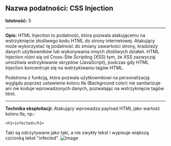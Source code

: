 ## Nazwa podatności: CSS Injection

**Istotność:** 5

---

**Opis:**
HTML Injection to podatność, która pozwala atakującemu na wstrzyknięcie złośliwego kodu HTML do strony internetowej. Atakujący może wykorzystać tę podatność do zmiany zawartości strony, kradzieży danych użytkowników lub wykonywania innych złośliwych działań. HTML Injection różni się od Cross-Site Scripting (XSS) tym, że XSS zazwyczaj umożliwia wstrzykiwanie skryptów (JavaScript), podczas gdy HTML Injection koncentruje się na wstrzykiwaniu tagów HTML.

Podstrona z funkcją, która pozwala użytkownikowi na personalizację wyglądu poprzez ustawienie koloru tła (Background color) nie sanitarizuje ani nie koduje wprowadzonych danych, pozwalając na wstrzyknięcie tagów html.

---

**Technika eksploitacji:**
Atakujący wprowadza payload HTML jako wartość koloru tła, np.:

`<h1>infected</h1>`

Taki są odczytywane jako taki, a nie zwykły tekst i wypisuje większą czcionką tekst "infected".
![image](https://github.com/GrzechuG/PWR-CBE-BAW-mutillidae-2024/assets/56219452/2441eb84-dbf6-45d8-b0ae-e1e55c454ce7)

